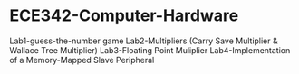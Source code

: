 # ECE342-Computer-Hardware
Lab1-guess-the-number game
Lab2-Multipliers (Carry Save Multiplier & Wallace Tree Multiplier)
Lab3-Floating Point Muliplier
Lab4-Implementation of a Memory-Mapped Slave Peripheral

